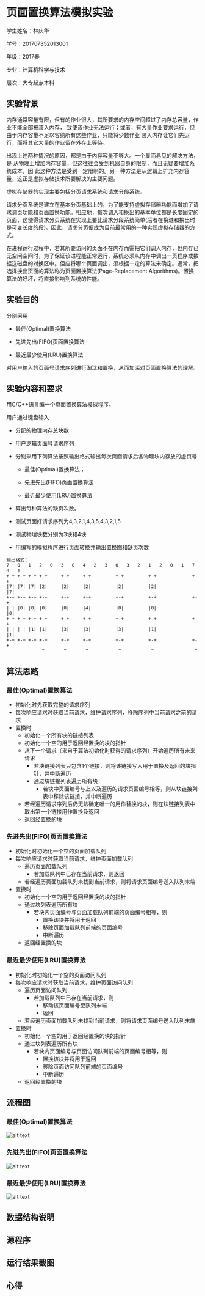 # 页面置换算法模拟实验

学生姓名：林庆华

学号：201707352013001

年级：2017春

专业：计算机科学与技术

层次：大专起点本科

## 实验背景

内存通常容量有限，但有的作业很大，其所要求的内存空间超过了内存总容量，作业不能全部被装入内存， 致使该作业无法运行；或者，有大量作业要求运行，但由于内存容量不足以容纳所有这些作业，只能将少数作业 装入内存让它们先运行，而将其它大量的作业留在外存上等待。

出现上述两种情况的原因，都是由于内存容量不够大。一个显而易见的解决方法，是 从物理上增加内存容量，但这往往会受到机器自身的限制，而且无疑要增加系统成本，因 此这种方法是受到一定限制的。另一种方法是从逻辑上扩充内存容量，这正是虚拟存储技术所要解决的主要问题。

虚拟存储器的实现主要包括分页请求系统和请求分段系统。

请求分页系统是建立在基本分页基础上的，为了能支持虚拟存储器功能而增加了请求调页功能和页面置换功能。相应地，每次调入和换出的基本单位都是长度固定的页面，这使得请求分页系统在实现上要比请求分段系统简单(后者在换进和换出时是可变长度的段)。因此，请求分页便成为目前最常用的一种实现虚拟存储器的方式。

在进程运行过程中，若其所要访问的页面不在内存而需把它们调入内存，但内存已无空闲空间时，为了保证该进程能正常运行，系统必须从内存中调出一页程序或数据送磁盘的对换区中。但应将哪个页面调出，须根据一定的算法来确定。通常，把选择换出页面的算法称为页面置换算法(Page-Replacement Algorithms)。置换算法的好坏，将直接影响到系统的性能。

## 实验目的

分别采用

* 最佳(Optimal)置换算法

* 先进先出(FIFO)页面置换算法

* 最近最少使用(LRU)置换算法

对用户输入的页面号请求序列进行淘汰和置换，从而加深对页面置换算法的理解。

## 实验内容和要求

用C/C++语言编一个页面置换算法模拟程序。

用户通过键盘输入

* 分配的物理内存总块数

* 用户逻辑页面号请求序列

* 分别采用下列算法按照输出格式输出每次页面请求后各物理块内存放的虚页号

    * 最佳(Optimal)置换算法；
    
    * 先进先出(FIFO)页面置换算法
    
    * 最近最少使用(LRU)置换算法
   
* 算出每种算法的缺页次数。

* 测试页面好请求序列为4,3,2,1,4,3,5,4,3,2,1,5

* 测试物理块数分别为3块和4块

* 用编写的模拟程序进行页面转换并输出置换图和缺页次数

```
输出格式：
7   0   1   2   0   3   0   4   2   3   0   3   2   1   2   0   1   7   0   1
+-+ +-+ +-+ +-+     +-+     +-+         +-+         +-+             +-+
|7| |7| |7| |2|     |2|     |2|         |2|         |2|             |7|
+-+ +-+ +-+ +-+     +-+     +-+         +-+         +-+             +-+
| | |0| |0| |0|     |0|     |4|         |0|         |0|             |0|
+-+ +-+ +-+ +-+     +-+     +-+         +-+         +-+             +-+
| | | | |1| |1|     |3|     |3|         |3|         |1|             |1|
+-+ +-+ +-+ +-+     +-+     +-+         +-+         +-+             +-+
             ^       ^       ^           ^           ^               ^

```

## 算法思路

### 最佳(Optimal)置换算法

* 初始化时先获取完整的请求序列
* 每次响应请求时获取当前请求，维护请求序列，移除序列中当前请求之前的请求
* 置换时
    * 初始化一个所有块的链接列表
    * 初始化一个空的用于返回经置换的块的指针
    * 从下一个请求（来自于算法初始化时获得的请求序列）开始遍历所有未来请求
        * 若块链接列表只包含1个链接，则将该链接写入用于置换及返回的块指针，并中断遍历
        * 通过块链接列表遍历所有块
            * 若块中页面编号与上以及遍历的请求页面编号相等，则从块链接列表中移除该链接，并中断遍历
    * 若经遍历请求序列后仍无法确定唯一的用作替换的块，则在块链接列表中取出第一个链接用作置换及返回
    * 返回经置换的块

### 先进先出(FIFO)页面置换算法

* 初始化时初始化一个空的页面加载队列
* 每次响应请求时获取当前请求，维护页面加载队列
    * 遍历页面加载队列
        * 若加载队列中已存在当前请求，则返回
    * 若经遍历页面加载队列未找到当前请求，则将请求页面编号送入队列末端
* 置换时
    * 初始化一个空的用于返回经置换的块的指针
    * 通过块列表遍历所有块
        * 若块内页面编号与页面加载队列前端的页面编号相等，则
            * 置换该块并将用于返回
            * 移除页面加载队列前端的页面编号
            * 中断遍历
    * 返回经置换的块
    
### 最近最少使用(LRU)置换算法

* 初始化时初始化一个空的页面访问队列
* 每次响应请求时获取当前请求，维护页面访问队列
    * 遍历页面访问队列
        * 若加载队列中已存在当前请求，则
            * 移动该页面编号至队列末端
            * 返回
    * 若经遍历页面加载队列未找到当前请求，则将请求页面编号送入队列末端
* 置换时
    * 初始化一个空的用于返回经置换的块的指针
    * 通过块列表遍历所有块
        * 若块内页面编号与页面访问队列前端的页面编号相等，则
            * 置换该块并将用于返回
            * 移除页面访问队列前端的页面编号
            * 中断遍历
    * 返回经置换的块

## 流程图

### 最佳(Optimal)置换算法

![alt text](./target/OptimalFlow.png "Optimal algorithm flow")

### 先进先出(FIFO)页面置换算法

![alt text](./target/FIFOFlow.png "Optimal algorithm flow")

### 最近最少使用(LRU)置换算法

![alt text](./target/LRUFlow.png "Optimal algorithm flow")

## 数据结构说明

## 源程序

## 运行结果截图

## 心得